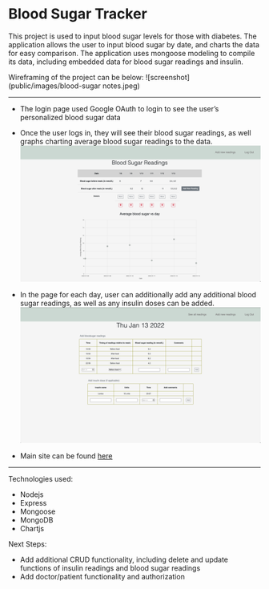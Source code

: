 # Blood Sugar Tracker

This project is used to input blood sugar levels for those with diabetes. The application allows the user to input blood sugar by date, and charts the data for easy comparison. The application uses mongoose modeling to compile its data, including embedded data for blood sugar readings and insulin. 

Wireframing of the project can be below:
![screenshot](public/images/blood-sugar notes.jpeg)



---


* The login page used Google OAuth to login to see the user’s personalized blood sugar data

* Once the user logs in, they will see their blood sugar readings, as well graphs charting average blood sugar readings to the data. 
![screenshot](public/images/index-screenshot.png)

* In the page for each day, user can additionally add any additional blood sugar readings, as well as any  insulin doses can be added.  
![screenshot](public/images/show-screenshot.png)



* Main site can be found [here ](https://sei-bloodsugartracker.herokuapp.com/)

---
Technologies used:

* Nodejs
* Express
* Mongoose
* MongoDB
* Chartjs

Next Steps: 

* Add additional CRUD functionality, including delete and update functions of insulin readings and blood sugar readings
* Add doctor/patient functionality and authorization




